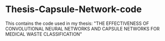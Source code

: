 # Thesis-Capsule-Network-code
This contains the code used in my thesis: "THE EFFECTIVENESS OF  CONVOLUTIONAL NEURAL  NETWORKS AND CAPSULE  NETWORKS FOR MEDICAL WASTE  CLASSIFICATION"
